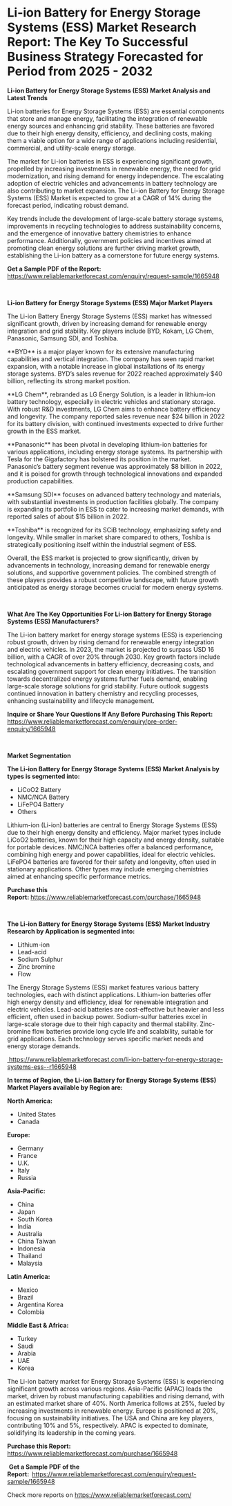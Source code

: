 <p><h1>Li-ion Battery for Energy Storage Systems (ESS) Market Research Report: The Key To Successful Business Strategy Forecasted for Period from 2025 - 2032</h1></p><p><strong>Li-ion Battery for Energy Storage Systems (ESS) Market Analysis and Latest Trends</strong></p>
<p><p>Li-ion batteries for Energy Storage Systems (ESS) are essential components that store and manage energy, facilitating the integration of renewable energy sources and enhancing grid stability. These batteries are favored due to their high energy density, efficiency, and declining costs, making them a viable option for a wide range of applications including residential, commercial, and utility-scale energy storage.</p><p>The market for Li-ion batteries in ESS is experiencing significant growth, propelled by increasing investments in renewable energy, the need for grid modernization, and rising demand for energy independence. The escalating adoption of electric vehicles and advancements in battery technology are also contributing to market expansion. The Li-ion Battery for Energy Storage Systems (ESS) Market is expected to grow at a CAGR of 14% during the forecast period, indicating robust demand.</p><p>Key trends include the development of large-scale battery storage systems, improvements in recycling technologies to address sustainability concerns, and the emergence of innovative battery chemistries to enhance performance. Additionally, government policies and incentives aimed at promoting clean energy solutions are further driving market growth, establishing the Li-ion battery as a cornerstone for future energy systems.</p></p>
<p><strong>Get a Sample PDF of the Report:&nbsp;</strong> <a href="https://www.reliablemarketforecast.com/enquiry/request-sample/1665948?utm_campaign=2307&utm_medium=2&utm_source=Github&utm_content=ia&utm_term=07042025&utm_id=li-ion-battery-for-energy-storage-systems-ess">https://www.reliablemarketforecast.com/enquiry/request-sample/1665948</a></p>
<p>&nbsp;</p>
<p><strong>Li-ion Battery for Energy Storage Systems (ESS) Major Market Players</strong></p>
<p><p>The Li-ion Battery Energy Storage Systems (ESS) market has witnessed significant growth, driven by increasing demand for renewable energy integration and grid stability. Key players include BYD, Kokam, LG Chem, Panasonic, Samsung SDI, and Toshiba.</p><p>**BYD** is a major player known for its extensive manufacturing capabilities and vertical integration. The company has seen rapid market expansion, with a notable increase in global installations of its energy storage systems. BYD’s sales revenue for 2022 reached approximately $40 billion, reflecting its strong market position.</p><p>**LG Chem**, rebranded as LG Energy Solution, is a leader in lithium-ion battery technology, especially in electric vehicles and stationary storage. With robust R&D investments, LG Chem aims to enhance battery efficiency and longevity. The company reported sales revenue near $24 billion in 2022 for its battery division, with continued investments expected to drive further growth in the ESS market.</p><p>**Panasonic** has been pivotal in developing lithium-ion batteries for various applications, including energy storage systems. Its partnership with Tesla for the Gigafactory has bolstered its position in the market. Panasonic’s battery segment revenue was approximately $8 billion in 2022, and it is poised for growth through technological innovations and expanded production capabilities.</p><p>**Samsung SDI** focuses on advanced battery technology and materials, with substantial investments in production facilities globally. The company is expanding its portfolio in ESS to cater to increasing market demands, with reported sales of about $15 billion in 2022. </p><p>**Toshiba** is recognized for its SCiB technology, emphasizing safety and longevity. While smaller in market share compared to others, Toshiba is strategically positioning itself within the industrial segment of ESS.</p><p>Overall, the ESS market is projected to grow significantly, driven by advancements in technology, increasing demand for renewable energy solutions, and supportive government policies. The combined strength of these players provides a robust competitive landscape, with future growth anticipated as energy storage becomes crucial for modern energy systems.</p></p>
<p>&nbsp;</p>
<p><strong>What Are The Key Opportunities For Li-ion Battery for Energy Storage Systems (ESS) Manufacturers?</strong></p>
<p><p>The Li-ion battery market for energy storage systems (ESS) is experiencing robust growth, driven by rising demand for renewable energy integration and electric vehicles. In 2023, the market is projected to surpass USD 16 billion, with a CAGR of over 20% through 2030. Key growth factors include technological advancements in battery efficiency, decreasing costs, and escalating government support for clean energy initiatives. The transition towards decentralized energy systems further fuels demand, enabling large-scale storage solutions for grid stability. Future outlook suggests continued innovation in battery chemistry and recycling processes, enhancing sustainability and lifecycle management.</p></p>
<p><strong>Inquire or Share Your Questions If Any Before Purchasing This Report:</strong> <a href="https://www.reliablemarketforecast.com/enquiry/pre-order-enquiry/1665948?utm_campaign=2307&utm_medium=2&utm_source=Github&utm_content=ia&utm_term=07042025&utm_id=li-ion-battery-for-energy-storage-systems-ess">https://www.reliablemarketforecast.com/enquiry/pre-order-enquiry/1665948</a></p>
<p>&nbsp;</p>
<p><strong>Market Segmentation</strong></p>
<p><strong>The Li-ion Battery for Energy Storage Systems (ESS) Market Analysis by types is segmented into:</strong></p>
<p><ul><li>LiCoO2 Battery</li><li>NMC/NCA Battery</li><li>LiFePO4 Battery</li><li>Others</li></ul></p>
<p><p>Lithium-ion (Li-ion) batteries are central to Energy Storage Systems (ESS) due to their high energy density and efficiency. Major market types include LiCoO2 batteries, known for their high capacity and energy density, suitable for portable devices. NMC/NCA batteries offer a balanced performance, combining high energy and power capabilities, ideal for electric vehicles. LiFePO4 batteries are favored for their safety and longevity, often used in stationary applications. Other types may include emerging chemistries aimed at enhancing specific performance metrics.</p></p>
<p><strong>Purchase this Report:&nbsp;</strong><a href="https://www.reliablemarketforecast.com/purchase/1665948?utm_campaign=2307&utm_medium=2&utm_source=Github&utm_content=ia&utm_term=07042025&utm_id=li-ion-battery-for-energy-storage-systems-ess">https://www.reliablemarketforecast.com/purchase/1665948</a></p>
<p>&nbsp;</p>
<p><strong>The Li-ion Battery for Energy Storage Systems (ESS) Market Industry Research by Application is segmented into:</strong></p>
<p><ul><li>Lithium-ion</li><li>Lead-acid</li><li>Sodium Sulphur</li><li>Zinc bromine</li><li>Flow</li></ul></p>
<p><p>The Energy Storage Systems (ESS) market features various battery technologies, each with distinct applications. Lithium-ion batteries offer high energy density and efficiency, ideal for renewable integration and electric vehicles. Lead-acid batteries are cost-effective but heavier and less efficient, often used in backup power. Sodium-sulfur batteries excel in large-scale storage due to their high capacity and thermal stability. Zinc-bromine flow batteries provide long cycle life and scalability, suitable for grid applications. Each technology serves specific market needs and energy storage demands.</p></p>
<p><a href="https://www.reliablemarketforecast.com/li-ion-battery-for-energy-storage-systems-ess--r1665948?utm_campaign=2307&utm_medium=2&utm_source=Github&utm_content=ia&utm_term=07042025&utm_id=li-ion-battery-for-energy-storage-systems-ess">&nbsp;https://www.reliablemarketforecast.com/li-ion-battery-for-energy-storage-systems-ess--r1665948</a></p>
<p><strong>In terms of Region, the Li-ion Battery for Energy Storage Systems (ESS) Market Players available by Region are:</strong></p>
<p>
    <p> <strong> North America: </strong>
        <ul>
            <li>United States</li>
            <li>Canada</li>
        </ul>
        </p> 
    <p> <strong> Europe: </strong>
        <ul>
            <li>Germany</li>
            <li>France</li>
            <li>U.K.</li>
            <li>Italy</li>
            <li>Russia</li>
        </ul>
        </p> 
    <p> <strong> Asia-Pacific: </strong>
        <ul>
            <li>China</li>
            <li>Japan</li>
            <li>South Korea</li>
            <li>India</li>
            <li>Australia</li>
            <li>China Taiwan</li>
            <li>Indonesia</li>
            <li>Thailand</li>
            <li>Malaysia</li>
        </ul>
        </p> 
    <p> <strong> Latin America: </strong>
        <ul>
            <li>Mexico</li>
            <li>Brazil</li>
            <li>Argentina Korea</li>
            <li>Colombia</li>
        </ul>
        </p> 
    <p> <strong> Middle East & Africa: </strong>
        <ul>
            <li>Turkey</li>
            <li>Saudi</li>
            <li>Arabia</li>
            <li>UAE</li>
            <li>Korea</li>
        </ul>
    </p>
    </p>
<p><p>The Li-ion battery market for Energy Storage Systems (ESS) is experiencing significant growth across various regions. Asia-Pacific (APAC) leads the market, driven by robust manufacturing capabilities and rising demand, with an estimated market share of 40%. North America follows at 25%, fueled by increasing investments in renewable energy. Europe is positioned at 20%, focusing on sustainability initiatives. The USA and China are key players, contributing 10% and 5%, respectively. APAC is expected to dominate, solidifying its leadership in the coming years.</p></p>
<p><strong>Purchase this Report: </strong><a href="https://www.reliablemarketforecast.com/purchase/1665948?utm_campaign=2307&utm_medium=2&utm_source=Github&utm_content=ia&utm_term=07042025&utm_id=li-ion-battery-for-energy-storage-systems-ess">https://www.reliablemarketforecast.com/purchase/1665948</a></p>
<p>&nbsp;<strong>Get a Sample PDF of the Report:&nbsp;&nbsp;</strong><a href="https://www.reliablemarketforecast.com/enquiry/request-sample/1665948?utm_campaign=2307&utm_medium=2&utm_source=Github&utm_content=ia&utm_term=07042025&utm_id=li-ion-battery-for-energy-storage-systems-ess">https://www.reliablemarketforecast.com/enquiry/request-sample/1665948</a></p>
<p><strong></strong></p>
<p>Check more reports on <a href="https://www.reliablemarketforecast.com/?utm_campaign=2307&utm_medium=2&utm_source=Github&utm_content=ia&utm_term=07042025&utm_id=li-ion-battery-for-energy-storage-systems-ess">https://www.reliablemarketforecast.com/</a></p>